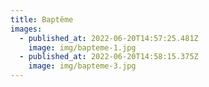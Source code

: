 ```yaml
---
title: Baptême
images:
  - published_at: 2022-06-20T14:57:25.481Z
    image: img/bapteme-1.jpg
  - published_at: 2022-06-20T14:58:15.375Z
    image: img/bapteme-3.jpg
---
```

